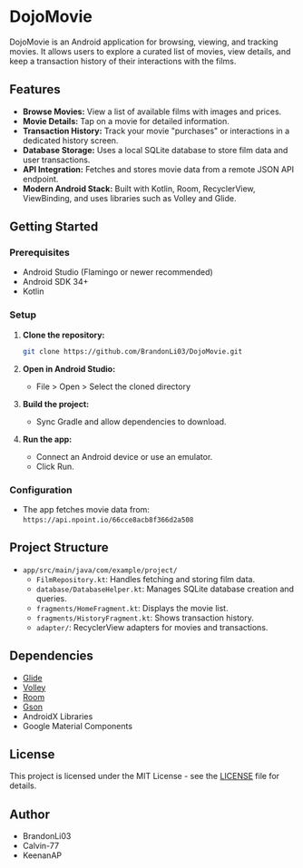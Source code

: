 # DojoMovie

DojoMovie is an Android application for browsing, viewing, and tracking movies. It allows users to explore a curated list of movies, view details, and keep a transaction history of their interactions with the films.

## Features

- **Browse Movies:** View a list of available films with images and prices.
- **Movie Details:** Tap on a movie for detailed information.
- **Transaction History:** Track your movie "purchases" or interactions in a dedicated history screen.
- **Database Storage:** Uses a local SQLite database to store film data and user transactions.
- **API Integration:** Fetches and stores movie data from a remote JSON API endpoint.
- **Modern Android Stack:** Built with Kotlin, Room, RecyclerView, ViewBinding, and uses libraries such as Volley and Glide.

## Getting Started

### Prerequisites

- Android Studio (Flamingo or newer recommended)
- Android SDK 34+
- Kotlin

### Setup

1. **Clone the repository:**
   ```bash
   git clone https://github.com/BrandonLi03/DojoMovie.git
   ```

2. **Open in Android Studio:**
   - File > Open > Select the cloned directory

3. **Build the project:**
   - Sync Gradle and allow dependencies to download.

4. **Run the app:**
   - Connect an Android device or use an emulator.
   - Click Run.

### Configuration

- The app fetches movie data from:  
  `https://api.npoint.io/66cce8acb8f366d2a508`

## Project Structure

- `app/src/main/java/com/example/project/`
  - `FilmRepository.kt`: Handles fetching and storing film data.
  - `database/DatabaseHelper.kt`: Manages SQLite database creation and queries.
  - `fragments/HomeFragment.kt`: Displays the movie list.
  - `fragments/HistoryFragment.kt`: Shows transaction history.
  - `adapter/`: RecyclerView adapters for movies and transactions.

## Dependencies

- [Glide](https://github.com/bumptech/glide)
- [Volley](https://developer.android.com/training/volley)
- [Room](https://developer.android.com/jetpack/androidx/releases/room)
- [Gson](https://github.com/google/gson)
- AndroidX Libraries
- Google Material Components

## License

This project is licensed under the MIT License - see the [LICENSE](LICENSE) file for details.

## Author

- BrandonLi03
- Calvin-77
- KeenanAP
